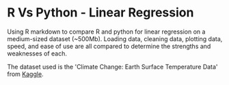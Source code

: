 # R Vs Python - Linear Regression

Using R markdown to compare R and python for linear regression on a medium-sized dataset (~500Mb).
Loading data, cleaning data, plotting data, speed, and ease of use are all compared to determine the strengths and weaknesses of each.

The dataset used is the 'Climate Change: Earth Surface Temperature Data' from [Kaggle](https://www.kaggle.com/berkeleyearth/climate-change-earth-surface-temperature-data).
